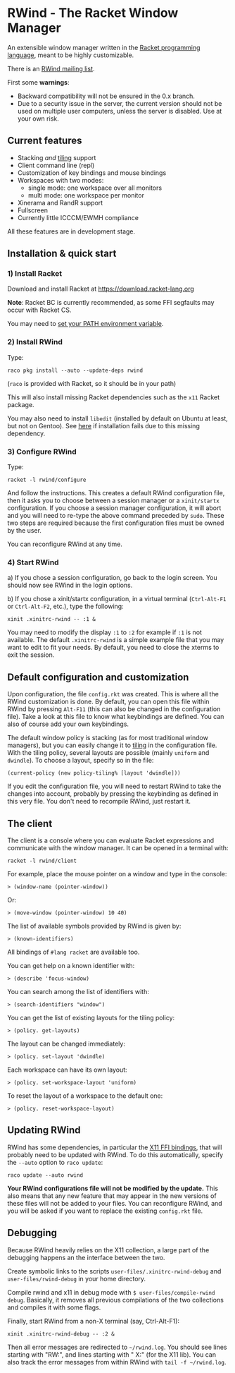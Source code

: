 # RWind - The Racket Window Manager

An extensible window manager written in the [Racket programming language](http://www.racket-lang.org), meant to be highly customizable.

There is an [RWind mailing list](https://groups.google.com/forum/?fromgroups#!forum/rwind).


First some **warnings**:

* Backward compatibility will not be ensured in the 0.x branch.
* Due to a security issue in the server, the current version should not be used on multiple
  user computers, unless the server is disabled. Use at your own risk.


## Current features

* Stacking _and_ [tiling](http://en.wikipedia.org/wiki/Tiling_window_manager) support
* Client command line (repl)
* Customization of key bindings and mouse bindings
* Workspaces with two modes:
    - single mode: one workspace over all monitors
    - multi mode: one workspace per monitor
* Xinerama and RandR support
* Fullscreen
* Currently little ICCCM/EWMH compliance

All these features are in development stage.

## Installation & quick start

### 1) Install Racket

Download and install Racket at https://download.racket-lang.org

**Note**: Racket BC is currently recommended, as some FFI segfaults may occur with Racket CS.

You may need to 
[set your PATH environment variable](https://github.com/racket/racket/wiki/Set-your-PATH-environment-variable).

### 2) Install RWind
Type:
```shell
raco pkg install --auto --update-deps rwind
```
(`raco` is provided with Racket, so it should be in your path)

This will also install missing Racket dependencies such as the `x11` Racket package.

You may also need to install `libedit` (installed by default on Ubuntu at least, but not on 
Gentoo). See [here](https://github.com/Metaxal/rwind/issues/16#issue-273254092) if installation 
fails due to this missing dependency.

### 3) Configure RWind
Type:
```shell
racket -l rwind/configure
```
And follow the instructions.
This creates a default RWind configuration file, then it asks you to choose
between a session manager or a `xinit/startx` configuration.
If you choose a session manager configuration, it will abort and you will need to re-type the 
above command preceded by `sudo`.
These two steps are required because the first configuration files must be owned by the user.

You can reconfigure RWind at any time.

### 4) Start RWind

a) If you chose a session configuration, go back to the login screen.
You should now see RWind in the login options.

b) If you chose a xinit/startx configuration, in a virtual terminal 
(`Ctrl-Alt-F1` or `Ctrl-Alt-F2`, etc.), type the following:
```shell
xinit .xinitrc-rwind -- :1 &
```

You may need to modify the display `:1` to `:2` for example if `:1` is not available. The default 
`.xinitrc-rwind` is a simple example file that you may want to edit to fit your needs. By 
default, you need to close the xterms to exit the session.

<!--
### c) Replace your current window manager

It is also possible to load a normal session with your usual window manager,
then kill it and replace it with RWind.
For example, supposing you are using Metacity:
```shell
killall metacity && racket -l rwind
```

Strange results are likely to show up though.
-->

## Default configuration and customization

Upon configuration, the file `config.rkt` was created.
This is where all the RWind customization is done.
By default, you can open this file within RWind by pressing `Alt-F11`
(this can also be changed in the configuration file).
Take a look at this file to know what keybindings are defined.
You can also of course add your own keybindings.

<!--
This file defines a number of keyboard and mouse bindings that you can easily redefine:
 - Alt-left-button to move a window around
 - Alt-right-button to resize the window
 - Alt-(Shift-)Tab to navigate between windows
 - Ctrl-Alt-t to open xterm
 - Alt-F4 to close a window
 - Alt-F12 opens the client (see below)
 - Super-F{1-4} switches between workspaces
 - Shift-Super-F{1-4} moves the current window to another workspace
 - Alt-Super-F5 switches to `single` workspace mode
 - Alt-Super-F6 switches to `multi` workspace mode
 - Super-Page{Up,Down} moves the window up/down in tiling mode
 - ...
-->

The default window policy is stacking (as for most traditional window managers), but you can 
easily change it to [tiling](http://en.wikipedia.org/wiki/Tiling_window_manager) in the 
configuration file. With the tiling policy, several layouts are possible (mainly `uniform` and 
`dwindle`). To choose a layout, specify so in the file: 

```racket
(current-policy (new policy-tiling% [layout 'dwindle]))
```

If you edit the configuration file, you will need to restart RWind to take the changes into account,
probably by pressing the keybinding as defined in this very file.
You don't need to recompile RWind, just restart it.

## The client

The client is a console where you can evaluate Racket expressions and communicate with the window 
manager. It can be opened in a terminal with:

```shell
racket -l rwind/client
```

For example, place the mouse pointer on a window and type in the console:
```racket
> (window-name (pointer-window))
```
Or:
```racket
> (move-window (pointer-window) 10 40)
```

The list of available symbols provided by RWind is given by:
```racket
> (known-identifiers)
```

All bindings of `#lang racket` are available too.

You can get help on a known identifier with:
```racket
> (describe 'focus-window)
```

You can search among the list of identifiers with:
```racket
> (search-identifiers "window")
```

You can get the list of existing layouts for the tiling policy:
```racket
> (policy. get-layouts)
```
The layout can be changed immediately:
```racket
> (policy. set-layout 'dwindle)
```

Each workspace can have its own layout:
```racket
> (policy. set-workspace-layout 'uniform)
```
To reset the layout of a workspace to the default one:
```racket
> (policy. reset-workspace-layout)
```

## Updating RWind

RWind has some dependencies, in particular the [X11 FFI bindings](https://github.com/kazzmir/x11-racket),
that will probably need to be updated with RWind.
To do this automatically, specify the `--auto` option to `raco update`:
```shell
raco update --auto rwind
```

**Your RWind configurations file will not be modified by the update.**
This also means that any new feature that may appear in the new versions of these files
will not be added to your files.
You can reconfigure RWind, and you will be asked if you want to replace the existing `config.rkt` file.

## Debugging

Because RWind heavily relies on the X11 collection, a large part of the debugging happens an the 
interface between the two.

Create symbolic links to the scripts `user-files/.xinitrc-rwind-debug` and 
`user-files/rwind-debug` in your home directory.

Compile rwind and x11 in debug mode with `$ user-files/compile-rwind debug`. Basically, it 
removes all previous compilations of the two collections and compiles it with some flags.

Finally, start RWind from a non-X terminal (say, Ctrl-Alt-F1):
```
xinit .xinitrc-rwind-debug -- :2 &
```

Then all error messages are redirected to `~/rwind.log`.
You should see lines starting with "RW:", and lines starting with "  X:" (for the X11 lib).
You can also track the error messages from within RWind with `tail -f ~/rwind.log`.

